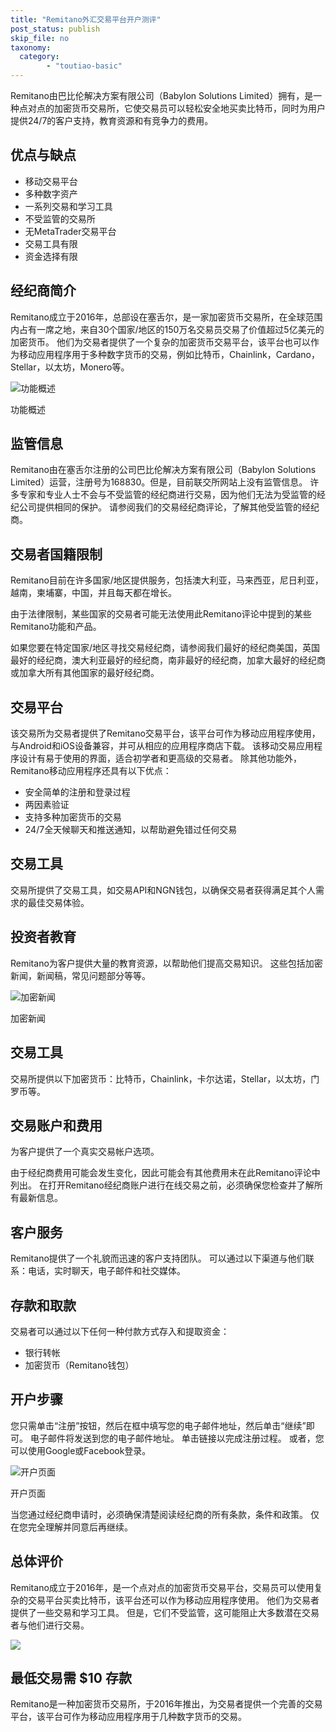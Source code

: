 ```yaml
---
title: "Remitano外汇交易平台开户测评"
post_status: publish
skip_file: no
taxonomy:
  category:
        - "toutiao-basic"
---
```


Remitano由巴比伦解决方案有限公司（Babylon Solutions Limited）拥有，是一种点对点的加密货币交易所，它使交易员可以轻松安全地买卖比特币，同时为用户提供24/7的客户支持，教育资源和有竞争力的费用。

## 优点与缺点

- 移动交易平台
- 多种数字资产
- 一系列交易和学习工具
- 不受监管的交易所
- 无MetaTrader交易平台
- 交易工具有限
- 资金选择有限

## 经纪商简介

Remitano成立于2016年，总部设在塞舌尔，是一家加密货币交易所，在全球范围内占有一席之地，来自30个国家/地区的150万名交易员交易了价值超过5亿美元的加密货币。 他们为交易者提供了一个复杂的加密货币交易平台，该平台也可以作为移动应用程序用于多种数字货币的交易，例如比特币，Chainlink，Cardano，Stellar，以太坊，Monero等。

![功能概述](https://cdn.fendou.la/funstoutiao/2020/11/Remitano-Review-Features-Overview-1024x214.jpg "功能概述")

功能概述

## 监管信息

Remitano由在塞舌尔注册的公司巴比伦解决方案有限公司（Babylon Solutions Limited）运营，注册号为168830。但是，目前联交所网站上没有监管信息。 许多专家和专业人士不会与不受监管的经纪商进行交易，因为他们无法为受监管的经纪公司提供相同的保护。 请参阅我们的交易经纪商评论，了解其他受监管的经纪商。

## 交易者国籍限制

Remitano目前在许多国家/地区提供服务，包括澳大利亚，马来西亚，尼日利亚，越南，柬埔寨，中国，并且每天都在增长。

由于法律限制，某些国家的交易者可能无法使用此Remitano评论中提到的某些Remitano功能和产品。

如果您要在特定国家/地区寻找交易经纪商，请参阅我们最好的经纪商美国，英国最好的经纪商，澳大利亚最好的经纪商，南非最好的经纪商，加拿大最好的经纪商或加拿大所有其他国家的最好经纪商。

## 交易平台

该交易所为交易者提供了Remitano交易平台，该平台可作为移动应用程序使用，与Android和iOS设备兼容，并可从相应的应用程序商店下载。 该移动交易应用程序设计有易于使用的界面，适合初学者和更高级的交易者。 除其他功能外，Remitano移动应用程序还具有以下优点：

- 安全简单的注册和登录过程
- 两因素验证
- 支持多种加密货币的交易
- 24/7全天候聊天和推送通知，以帮助避免错过任何交易

## 交易工具

交易所提供了交易工具，如交易API和NGN钱包，以确保交易者获得满足其个人需求的最佳交易体验。

## 投资者教育

Remitano为客户提供大量的教育资源，以帮助他们提高交易知识。 这些包括加密新闻，新闻稿，常见问题部分等等。

![加密新闻](https://cdn.fendou.la/funstoutiao/2020/11/Remitano-Review-News.jpg "加密新闻")

加密新闻

## 交易工具

交易所提供以下加密货币：比特币，Chainlink，卡尔达诺，Stellar，以太坊，门罗币等。

## 交易账户和费用

为客户提供了一个真实交易帐户选项。

由于经纪商费用可能会发生变化，因此可能会有其他费用未在此Remitano评论中列出。 在打开Remitano经纪商账户进行在线交易之前，必须确保您检查并了解所有最新信息。

## 客户服务

Remitano提供了一个礼貌而迅速的客户支持团队。 可以通过以下渠道与他们联系：电话，实时聊天，电子邮件和社交媒体。

## 存款和取款

交易者可以通过以下任何一种付款方式存入和提取资金：

- 银行转帐
- 加密货币（Remitano钱包）

## 开户步骤

您只需单击“注册”按钮，然后在框中填写您的电子邮件地址，然后单击“继续”即可。 电子邮件将发送到您的电子邮件地址。 单击链接以完成注册过程。 或者，您可以使用Google或Facebook登录。

![开户页面](https://cdn.fendou.la/funstoutiao/2020/11/Remitano-Review-Account-Opening-Page.jpg "开户页面")

开户页面

当您通过经纪商申请时，必须确保清楚阅读经纪商的所有条款，条件和政策。 仅在您完全理解并同意后再继续。

## 总体评价

Remitano成立于2016年，是一个点对点的加密货币交易平台，交易员可以使用复杂的交易平台买卖比特币，该平台还可以作为移动应用程序使用。 他们为交易者提供了一些交易和学习工具。 但是，它们不受监管，这可能阻止大多数潜在交易者与他们进行交易。

![](https://cdn.fendou.la/funstoutiao/2020/11/Remitano-Logo.png)

## 最低交易需 $10 存款

Remitano是一种加密货币交易所，于2016年推出，为交易者提供一个完善的交易平台，该平台可作为移动应用程序用于几种数字货币的交易。
